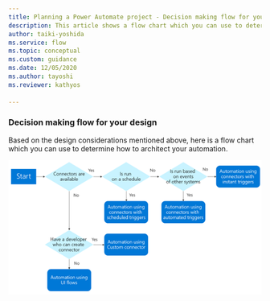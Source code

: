 ```yaml
---
title: Planning a Power Automate project - Decision making flow for your design | Microsoft Docs
description: This article shows a flow chart which you can use to determine how to architect your automation.
author: taiki-yoshida
ms.service: flow
ms.topic: conceptual
ms.custom: guidance
ms.date: 12/05/2020
ms.author: tayoshi
ms.reviewer: kathyos

---
```


### Decision making flow for your design

Based on the design considerations mentioned above, here is a flow chart which
you can use to determine how to architect your automation.

![Decision making flow for your design](media/decision-making-flow.png "Decision making flow for your design")